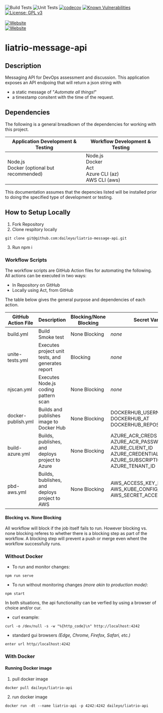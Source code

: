 ![Build Tests](https://github.com/daileyo/liatrio-messag-api/actions/workflows/build.yml/badge.svg)
![Unit Tests](https://github.com/daileyo/liatrio-messag-api/actions/workflows/unit-tests.yml/badge.svg)
[![codecov](https://codecov.io/gh/daileyo/liatrio-message-api/branch/development/graph/badge.svg?token=62B00DRSAZ)](https://codecov.io/gh/daileyo/liatrio-message-api)
[![Known Vulnerabilities](https://snyk.io/test/github/daileyo/liatrio-message-api/badge.svg)](https://snyk.io/test/github/daileyo/liatrio-message-api)
[![License: GPL v3](https://img.shields.io/badge/License-GPLv3-blue.svg)](https://www.gnu.org/licenses/gpl-3.0)
<br />
<br />
[![Website](https://img.shields.io/website?down_color=orange&down_message=inactive&label=API%3A%20Development&logo=appveyor&up_color=blue&up_message=online&url=http%3A%2F%2F20.22.99.252)](http://20.22.99.252)
<br />
[![Website](https://img.shields.io/website?down_color=orange&down_message=inactive&label=API%3A%20%20%20%20%20Production&logo=appveyor&up_color=blue&up_message=online&url=http%3A%2F%2Fa423b46ed243042dcb5935d52996d57c-361157068.us-west-1.elb.amazonaws.com)](http://a423b46ed243042dcb5935d52996d57c-361157068.us-west-1.elb.amazonaws.com/)



# liatrio-message-api

## Description
Messaging API for DevOps assessment and discussion.  This application exposes an API endpoing that will return a json string with
- a static message of "*Automate all things!*"
- a timestamp consitent with the time of the request.

## Dependencies

The following is a general breadkown of the dependencies for working with this project.

|Application Development & Testing|Workflow Development & Testing|
--- | --- |
|Node.js<br/>Docker (optional but recommended)|Node.js<br/>Docker<br/>Act<br/>Azure CLI (az)<br/>AWS CLI (aws)

This documentation assumes that the depencies listed will be installed prior to doing the specified type of development or testing.

## How to Setup Locally

1.  Fork Repository
2.  Clone respitory locally
```
git clone git@github.com:daileyo/liatrio-message-api.git
```
3.  Run npm i

### Workflow Scripts

The workflow scripts are GitHub Action files for automating the following.  All actions can be executed in two ways:
-   In Repository on GitHub
-   Locally using Act, from GitHub

The table below gives the general purpose and dependencies of each action.

|GitHub Action File|Description|Blocking/None Blocking|Secret Variables|
--- | --- | ---| ---|
|build.yml|Build Smoke test|None Blocking|*none*|
|unite-tests.yml|Executes project unit tests, and generates report|Blocking|*none*|
|njscan.yml|Executes Node.js coding pattern scan|None Blocking|*none*|
|docker-publish.yml|Builds and publishes image to Docker Hub|None Blocking|DOCKERHUB_USERNAME<br/>DOCKERHUB_AT<br/>DOCKERHUB_REPOSITORY|
|build-azure.yml|Builds, publishes, and deploys project to Azure|None Blocking|AZURE_ACR_CREDS<br/>AZURE_ACR_PASSWORD<br/>AZURE_CLIENT_ID<br/>AZURE_CREDENTIALS<br/>AZURE_SUBSCRIPTION_ID<br/>AZURE_TENANT_ID|
|pbd-aws.yml|Builds, bublishes, and deploys project to AWS|None Blocking|AWS_ACCESS_KEY_ID<br/>AWS_KUBE_CONFIG_DATA_STAGING<br/>AWS_SECRET_ACCESS_KEY|

#### Blocking vs. None Blocking
All workflow will block if the job itself fails to run.  However blocking vs. none blocking referes to whether there is a blocking step as part of the workflow.  A blocking step will prevent a push or merge even whent the workflow successfully runs.


### Without Docker


-  To run and monitor changes:
```
npm run serve
```
-  To run without monitoring changes *(more akin to production mode)*:
```
npm start
```

In both situations, the api functionality can be verfied by using a browser of choice and/or cur.
-  curl example:
```
curl -o /dev/null -s -w "%{http_code}\n" http://localhost:4242
```
-  standard gui browsers *(Edge, Chrome, Firefox, Safari, etc.)*
```
enter url http//localhost:4242
```

### With Docker

#### Running Docker image
1.  pull docker image
```
docker pull daileyo/liatrio-api
```
2.  run docker image
```
docker run -dt --name liatrio-api -p 4242:4242 daileyo/liatrio-api
```
